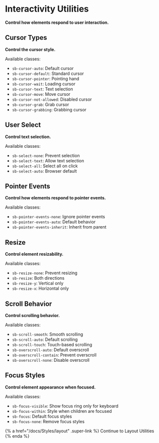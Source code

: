# Interactivity Utilities

**Control how elements respond to user interaction.**

## Cursor Types

**Control the cursor style.**

Available classes:

- `sb-cursor-auto`: Default cursor
- `sb-cursor-default`: Standard cursor
- `sb-cursor-pointer`: Pointing hand
- `sb-cursor-wait`: Loading cursor
- `sb-cursor-text`: Text selection
- `sb-cursor-move`: Move cursor
- `sb-cursor-not-allowed`: Disabled cursor
- `sb-cursor-grab`: Grab cursor
- `sb-cursor-grabbing`: Grabbing cursor

## User Select

**Control text selection.**

Available classes:

- `sb-select-none`: Prevent selection
- `sb-select-text`: Allow text selection
- `sb-select-all`: Select all on click
- `sb-select-auto`: Browser default

## Pointer Events

**Control how elements respond to pointer events.**

Available classes:

- `sb-pointer-events-none`: Ignore pointer events
- `sb-pointer-events-auto`: Default behavior
- `sb-pointer-events-inherit`: Inherit from parent

## Resize

**Control element resizability.**

Available classes:

- `sb-resize-none`: Prevent resizing
- `sb-resize`: Both directions
- `sb-resize-y`: Vertical only
- `sb-resize-x`: Horizontal only

## Scroll Behavior

**Control scrolling behavior.**

Available classes:

- `sb-scroll-smooth`: Smooth scrolling
- `sb-scroll-auto`: Default scrolling
- `sb-scroll-touch`: Touch-based scrolling
- `sb-overscroll-auto`: Default overscroll
- `sb-overscroll-contain`: Prevent overscroll
- `sb-overscroll-none`: Disable overscroll

## Focus Styles

**Control element appearance when focused.**

Available classes:

- `sb-focus-visible`: Show focus ring only for keyboard
- `sb-focus-within`: Style when children are focused
- `sb-focus`: Default focus styles
- `sb-focus-none`: Remove focus styles

{% a href="/docs/Styles/layout" .super-link %}
Continue to Layout Utilities
{% enda %}